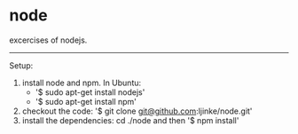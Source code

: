node
====

excercises of nodejs.

----

Setup:

1. install node and npm. In Ubuntu:
	 - '$ sudo apt-get install nodejs'
	 - '$ sudo apt-get install npm'
2. checkout the code: '$ git clone git@github.com:ljinke/node.git'
3. install the dependencies: cd ./node and then '$ npm install'
